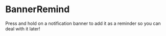 BannerRemind
===========

Press and hold on a notification banner to add it as a reminder so you can deal with it later!

